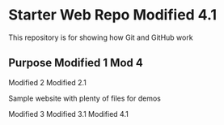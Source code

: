 # Starter Web Repo Modified 4.1

This repository is for showing how Git and GitHub work

## Purpose Modified 1  Mod 4
Modified 2
Modified 2.1

Sample website with plenty of files for demos

Modified 3
Modified 3.1
Modified 4.1
